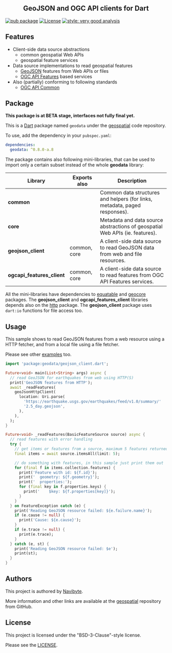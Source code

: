 <h2 align="center">GeoJSON and OGC API clients for Dart</h2>

[![pub package](https://img.shields.io/pub/v/geodata.svg)](https://pub.dev/packages/geodata) [![License](https://img.shields.io/badge/License-BSD%203--Clause-blue.svg)](https://opensource.org/licenses/BSD-3-Clause) [![style: very good analysis](https://img.shields.io/badge/style-very_good_analysis-B22C89.svg)](https://pub.dev/packages/very_good_analysis)

## Features

* Client-side data source abstractions
  * common geospatial Web APIs
  * geospatial feature services
* Data source implementations to read geospatial features
  * [GeoJSON](https://geojson.org/) features from Web APIs or files
  * [OGC API Features](https://ogcapi.ogc.org/features/) based services
* Also (partially) conforming to following standards
  * [OGC API Common](https://ogcapi.ogc.org/common/)

## Package

**This package is at BETA stage, interfaces not fully final yet.** 

This is a [Dart](https://dart.dev/) package named `geodata` under the 
[geospatial](https://github.com/navibyte/geospatial) code repository. 

To use, add the dependency in your `pubspec.yaml`:

```yaml
dependencies:
  geodata: ^0.8.0-a.8
```

The package contains also following mini-libraries, that can be used to import
only a certain subset instead of the whole **geodata** library:

Library            | Exports also | Description 
------------------ | ----------- | -----------------------------------------------
**common**         | | Common data structures and helpers (for links, metadata, paged responses).
**core**           | | Metadata and data source abstractions of geospatial Web APIs (ie. features).
**geojson_client** | common, core | A client-side data source to read GeoJSON data from web and file resources.
**ogcapi_features_client** |  common, core | A client-side data source to read features from OGC API Features services.

All the mini-libraries have dependencies to 
[equatable](https://pub.dev/packages/equatable) and 
[geocore](https://pub.dev/packages/geocore) packages. The **geojson_client**
and **ogcapi_features_client** libraries depends also on the
[http](https://pub.dev/packages/http) package. The **geojson_client** package
uses `dart:io` functions for file access too.

## Usage

This sample shows to read GeoJSON features from a web resource using a HTTP 
fetcher, and from a local file using a file fetcher.

Please see other [examples](example/geodata_example.dart) too.

```dart
import 'package:geodata/geojson_client.dart';

Future<void> main(List<String> args) async {
  // read GeoJSON for earthquakes from web using HTTP(S)
  print('GeoJSON features from HTTP');
  await _readFeatures(
    geoJsonHttpClient(
      location: Uri.parse(
        'https://earthquake.usgs.gov/earthquakes/feed/v1.0/summary/'
        '2.5_day.geojson',
      ),
    ),
  );
}

Future<void> _readFeatures(BasicFeatureSource source) async {
  // read features with error handling
  try {
    // get items or features from a source, maximum 5 features returned
    final items = await source.itemsAll(limit: 5);

    // do something with features, in this sample just print them out
    for (final f in items.collection.features) {
      print('Feature with id: ${f.id}');
      print('  geometry: ${f.geometry}');
      print('  properties:');
      for (final key in f.properties.keys) {
        print('    $key: ${f.properties[key]}');
      }
    }
  } on FeatureException catch (e) {
    print('Reading GeoJSON resource failed: ${e.failure.name}');
    if (e.cause != null) {
      print('Cause: ${e.cause}');
    }
    if (e.trace != null) {
      print(e.trace);
    }
  } catch (e, st) {
    print('Reading GeoJSON resource failed: $e');
    print(st);
  }
}
```

## Authors

This project is authored by [Navibyte](https://navibyte.com).

More information and other links are available at the
[geospatial](https://github.com/navibyte/geospatial) repository from GitHub. 

## License

This project is licensed under the "BSD-3-Clause"-style license.

Please see the 
[LICENSE](https://github.com/navibyte/geospatial/blob/main/LICENSE).
